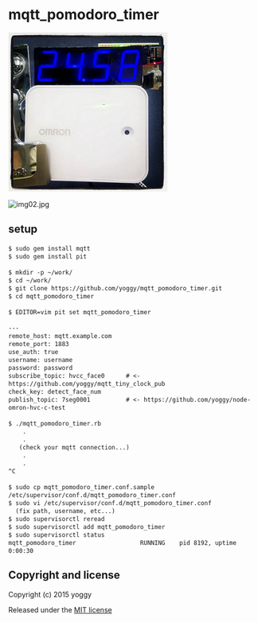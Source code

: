 mqtt_pomodoro_timer
====
![img01.jpg](img01.jpg)

![img02.jpg](img02.jpg)

setup
----

    $ sudo gem install mqtt
    $ sudo gem install pit
    
    $ mkdir -p ~/work/
    $ cd ~/work/
    $ git clone https://github.com/yoggy/mqtt_pomodoro_timer.git
    $ cd mqtt_pomodoro_timer
     
    $ EDITOR=vim pit set mqtt_pomodoro_timer
    
    ---
    remote_host: mqtt.example.com
    remote_port: 1883
    use_auth: true
    username: username
    password: password
    subscribe_topic: hvcc_face0      # <- https://github.com/yoggy/mqtt_tiny_clock_pub
    check_key: detect_face_num
    publish_topic: 7seg0001          # <- https://github.com/yoggy/node-omron-hvc-c-test
    
    $ ./mqtt_pomodoro_timer.rb
        .
        .
       (check your mqtt connection...)
        .
        .
    ^C
    
    $ sudo cp mqtt_pomodoro_timer.conf.sample /etc/supervisor/conf.d/mqtt_pomodoro_timer.conf
    $ sudo vi /etc/supervisor/conf.d/mqtt_pomodoro_timer.conf
      (fix path, username, etc...)
    $ sudo supervisorctl reread
    $ sudo supervisorctl add mqtt_pomodoro_timer
    $ sudo supervisorctl status
    mqtt_pomodoro_timer                  RUNNING    pid 8192, uptime 0:00:30
    
Copyright and license
----
Copyright (c) 2015 yoggy

Released under the [MIT license](LICENSE.txt)

